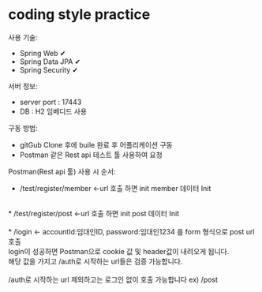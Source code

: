# coding style practice

사용 기술:<br/>
* Spring Web ✔<br/>
* Spring Data JPA ✔<br/>
* Spring Security ✔<br/>

서버 정보:<br/>
* server port : 17443<br/>
* DB : H2 임베디드 사용<br/>


구동 방법:<br/>
* gitGub Clone 후에 buile 완료 후 어플리케이션 구동<br/>
* Postman 같은 Rest api 테스트 툴 사용하여 요청<br/>

Postman(Rest api 툴) 사용 시 순서:<br/>
* /test/register/member <-url 호출 하면 init member 데이터 Init <br/>
<br/>
* /test/register/post <-url 호출 하면 init post 데이터 Init <br/>
<br/>
* /login <- accountId:임대인ID, password:임대인1234 를 form 형식으로 post url 호출 <br/>
login이 성공하면 Postman으로 cookie 값 및 header값이 내려오게 됩니다.<br/> 
해당 값을 가지고 /auth로 시작하는 url들은 검증 가능합니다.<br/><br/>
/auth로 시작하는 url 제외하고는 로그인 없이 호출 가능합니다 ex) /post
